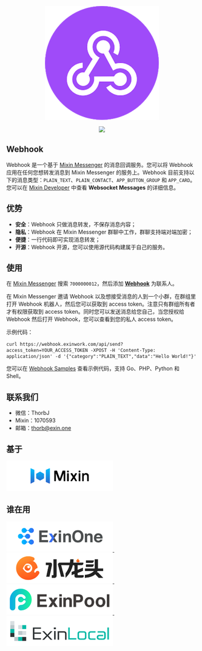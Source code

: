 <p align="center"><img src="./logos/webhook.png" width="300"></p>
<p align="center">
<a href="README.md"><img src="https://img.shields.io/badge/language-English-red.svg?longCache=true&style=flat-square"></a>
</p>

## Webhook

Webhook 是一个基于 [Mixin Messenger](https://mixin.one) 的消息回调服务。您可以将 Webhook 应用在任何您想转发消息到 Mixin Messenger 的服务上。Webhook 目前支持以下的消息类型：`PLAIN_TEXT`、`PLAIN_CONTACT`、`APP_BUTTON_GROUP` 和 `APP_CARD`。您可以在 [Mixin Developer](https://developers.mixin.one/api/beta-mixin-message/websocket-messages/) 中查看 **Websocket Messages** 的详细信息。

## 优势

* **安全**：Webhook 只做消息转发，不保存消息内容；
* **隐私**：Webhook 在 Mixin Messenger 群聊中工作，群聊支持端对端加密；
* **便捷**：一行代码即可实现消息转发；
* **开源**：Webhook 开源，您可以使用源代码构建属于自己的服务。

## 使用

在 [Mixin Messenger](https://mixin.one/messenger) 搜索 `7000000012`，然后添加 **[Webhook](https://mixin.one/codes/4d792128-1db8-4baf-8d90-d0d8189a4a7e)** 为联系人。

在 Mixin Messenger 邀请 Webhook 以及想接受消息的人到一个小群，在群组里打开 Webhook 机器人，然后您可以获取到 access token。注意只有群组所有者才有权限获取到 access token。同时您可以发送消息给您自己，当您授权给 Webhook 然后打开 Webhook，您可以查看到您的私人 access token。

示例代码：

```
curl https://webhook.exinwork.com/api/send?access_token=YOUR_ACCESS_TOKEN -XPOST -H 'Content-Type: application/json' -d '{"category":"PLAIN_TEXT","data":"Hello World!"}'
```

您可以在 [Webhook Samples](https://github.com/ExinOne/webhook-samples) 查看示例代码，支持 Go、PHP、Python 和 Shell。

## 联系我们

- 微信：ThorbJ
- Mixin：1070593
- 邮箱：thorb@exin.one

## 基于

<p align="left">
  <a target="_blank" href="https://mixin.one">
    <img src="./logos/Mixin.png" height="80">
  </a>
</p>

## 谁在用

<p align="left">
  <a target="_blank" href="https://exinone.com">
    <img src="./logos/ExinOne.png" height="80">
  </a>
  &nbsp;
    <a target="_blank" href="https://exinone.com">
    <img src="./logos/ExinEarn.png" height="80">
  </a>
  &nbsp;
  <a target="_blank" href="https://exinpool.com">
    <img src="./logos/ExinPool.png" height="80">
  </a>
  &nbsp;
  <a target="_blank" href="https://support.exinlocal.com">
    <img src="./logos/ExinLocal.png" height="80">
  </a>
</p>
